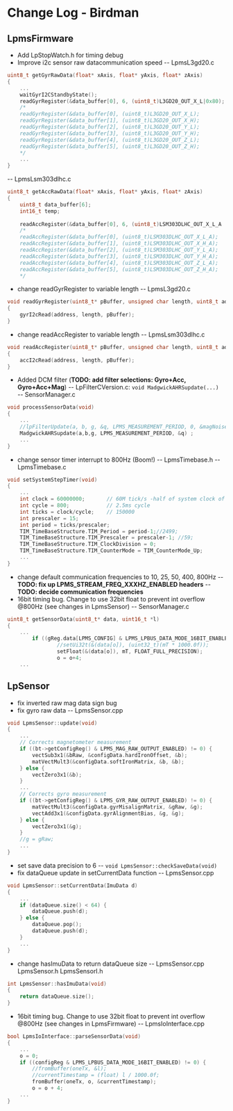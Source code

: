 # Change Log - Birdman
## LpmsFirmware
- Add LpStopWatch.h for timing debug
- Improve i2c sensor raw datacommunication speed
-- LpmsL3gd20.c 
``` cpp
uint8_t getGyrRawData(float* xAxis, float* yAxis, float* zAxis)
{
    ...
    waitGyrI2CStandbyState();
    readGyrRegister(&data_buffer[0], 6, (uint8_t)L3GD20_OUT_X_L|0x80); 
    /* 
    readGyrRegister(&data_buffer[0], (uint8_t)L3GD20_OUT_X_L);  
    readGyrRegister(&data_buffer[1], (uint8_t)L3GD20_OUT_X_H);
    readGyrRegister(&data_buffer[2], (uint8_t)L3GD20_OUT_Y_L);
    readGyrRegister(&data_buffer[3], (uint8_t)L3GD20_OUT_Y_H);
    readGyrRegister(&data_buffer[4], (uint8_t)L3GD20_OUT_Z_L);
    readGyrRegister(&data_buffer[5], (uint8_t)L3GD20_OUT_Z_H);
    */
    ...
}
```
-- LpmsLsm303dlhc.c
``` cpp
uint8_t getAccRawData(float* xAxis, float* yAxis, float* zAxis)
{
    uint8_t data_buffer[6]; 
    int16_t temp;
    
    readAccRegister(&data_buffer[0], 6, (uint8_t)LSM303DLHC_OUT_X_L_A | 0x80);
    /*
    readAccRegister(&data_buffer[0], (uint8_t)LSM303DLHC_OUT_X_L_A);      
    readAccRegister(&data_buffer[1], (uint8_t)LSM303DLHC_OUT_X_H_A);
    readAccRegister(&data_buffer[2], (uint8_t)LSM303DLHC_OUT_Y_L_A);
    readAccRegister(&data_buffer[3], (uint8_t)LSM303DLHC_OUT_Y_H_A);
    readAccRegister(&data_buffer[4], (uint8_t)LSM303DLHC_OUT_Z_L_A);
    readAccRegister(&data_buffer[5], (uint8_t)LSM303DLHC_OUT_Z_H_A);
    */
``` 
- change readGyrRegister to variable length
-- LpmsL3gd20.c
``` cpp
void readGyrRegister(uint8_t* pBuffer, unsigned char length, uint8_t address)
{
    gyrI2cRead(address, length, pBuffer);
}
```
- change readAccRegister to variable length
-- LpmsLsm303dlhc.c
``` cpp
void readAccRegister(uint8_t* pBuffer, unsigned char length, uint8_t address)
{
    accI2cRead(address, length, pBuffer);
}
```
- Added DCM filter (**TODO: add filter selections: Gyro+Acc, Gyro+Acc+Mag**)
-- LpFilterCVersion.c: `void MadgwickAHRSupdate(...) `
-- SensorManager.c
``` cpp
void processSensorData(void)
{     
    ...
    //lpFilterUpdate(a, b, g, &q, LPMS_MEASUREMENT_PERIOD, 0, &magNoise, &calibrationData, &lpFilterParam);
    MadgwickAHRSupdate(a,b,g, LPMS_MEASUREMENT_PERIOD, &q) ;
    ...
}
```
- change sensor timer interrupt to 800Hz (Boom!)
-- LpmsTimebase.h
-- LpmsTimebase.c
``` cpp
void setSystemStepTimer(void)
{
    ...
    int clock = 60000000;       // 60M tick/s -half of system clock of 120Mhz
    int cycle = 800;            // 2.5ms cycle
    int ticks = clock/cycle;    // 150000
    int prescaler = 15;
    int period = ticks/prescaler;
    TIM_TimeBaseStructure.TIM_Period = period-1;//2499;
    TIM_TimeBaseStructure.TIM_Prescaler = prescaler-1; //59;
    TIM_TimeBaseStructure.TIM_ClockDivision = 0;
    TIM_TimeBaseStructure.TIM_CounterMode = TIM_CounterMode_Up;
    ...
}
```
- change default communication frequencies to 10, 25, 50, 400, 800Hz
-- **TODO: fix up LPMS_STREAM_FREQ_XXXHZ_ENABLED headers**
-- **TODO: decide communication frequencies**
- 16bit timing bug. Change to use 32bit float to prevent int overflow @800Hz (see changes in LpmsSensor)
-- SensorManager.c
``` cpp
uint8_t getSensorData(uint8_t* data, uint16_t *l)
{
    ...
        if ((gReg.data[LPMS_CONFIG] & LPMS_LPBUS_DATA_MODE_16BIT_ENABLED) != 0) {
                //setUi32t(&(data[o]), (uint32_t)(mT * 1000.0f));
                setFloat(&(data[o]), mT, FLOAT_FULL_PRECISION);
                o = o+4;
    ...
```

## LpSensor
- fix inverted raw mag data sign bug
- fix gyro raw data
-- LpmsSensor.cpp
``` cpp
void LpmsSensor::update(void)
{
    ...
    // Corrects magnetometer measurement
    if ((bt->getConfigReg() & LPMS_MAG_RAW_OUTPUT_ENABLED) != 0) {
        vectSub3x1(&bRaw, &configData.hardIronOffset, &b);      
        matVectMult3(&configData.softIronMatrix, &b, &b);
    } else {
        vectZero3x1(&b);
    }
    ...
    // Corrects gyro measurement
    if ((bt->getConfigReg() & LPMS_GYR_RAW_OUTPUT_ENABLED) != 0) {      
        matVectMult3(&configData.gyrMisalignMatrix, &gRaw, &g);
        vectAdd3x1(&configData.gyrAlignmentBias, &g, &g);
    } else {
        vectZero3x1(&g);
    }
    //g = gRaw;
    ...
}
```
- set save data precision to 6
-- `void LpmsSensor::checkSaveData(void)`
- fix dataQueue update in setCurrentData function
-- LpmsSensor.cpp
``` cpp
void LpmsSensor::setCurrentData(ImuData d)
{
    ...
    if (dataQueue.size() < 64) { 
        dataQueue.push(d);
    } else {        
        dataQueue.pop();
        dataQueue.push(d);
    }
    ... 
}
```
- change hasImuData to return dataQueue size
-- LpmsSensor.cpp LpmsSensor.h LpmsSensorI.h
``` cpp
int LpmsSensor::hasImuData(void)
{
    return dataQueue.size();
}
```
- 16bit timing bug. Change to use 32bit float to prevent int overflow @800Hz (see changes in LpmsFirmware)
-- LpmsIoInterface.cpp
``` cpp
bool LpmsIoInterface::parseSensorData(void)
{
    ...
    o = 0;
    if ((configReg & LPMS_LPBUS_DATA_MODE_16BIT_ENABLED) != 0) {
        //fromBuffer(oneTx, &l);
        //currentTimestamp = (float) l / 1000.0f;
        fromBuffer(oneTx, o, &currentTimestamp);
        o = o + 4;
    ...
}
```